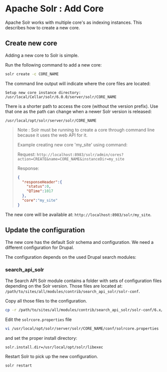 # Apache Solr : Add Core

Apache Solr works with multiple core's as indexing instances. This describes 
how to create a new core. 

## Create new core

Adding a new core to Solr is simple.

Run the following command to add a new core:

```bash
solr create -c CORE_NAME
```

The command line output will indicate where the core files are located:

```text
Setup new core instance directory:
/usr/local/Cellar/solr/6.0.0/server/solr/CORE_NAME
```

There is a shorter path to access the core (without the version prefix). Use 
that one as the path can change when a newer Solr version is released:

```text
/usr/local/opt/solr/server/solr/CORE_NAME
```

> Note : Solr must be running to create a core through command line because it 
> uses the web API for it.
> 
> Example creating new core 'my_site' using command:
>
> Request:
> `http://localhost:8983/solr/admin/cores?action=CREATE&name=CORE_NAME&instanceDir=my_site`
>
> Response:
> ```json
> {
>   "responseHeader":{
>     "status":0,
>     "QTime":1017
>   },
>   "core":"my_site"
> }
> ```

The new core will be available at: `http://localhost:8983/solr/my_site`.

## Update the configuration

The new core has the default Solr schema and configuration. We need a different 
configuration for Drupal.

The configuration depends on the used Drupal search modules:

###  search_api_solr

The Search API Solr module contains a folder with sets of configuration files 
depending on the Solr version. Those files are located at:
`/path/to/sites/all/modules/contrib/search_api_solr/solr-conf`.

Copy all those files to the configuration.

```bash
cp -r /path/to/sites/all/modules/contrib/search_api_solr/solr-conf/6.x/* /usr/local/opt/solr/server/solr/CORE_NAME/conf/
```

Edit the `solrcore.properties` file 

```bash
vi /usr/local/opt/solr/server/solr/CORE_NAME/conf/solrcore.properties
```

and set the proper install directory:

```bash
solr.install.dir=/usr/local/opt/solr/libexec
```

Restart Solr to pick up the new configuration.

```bash
solr restart
```
